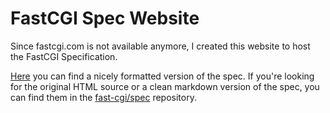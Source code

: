 # FastCGI Spec Website

Since fastcgi.com is not available anymore, I created this website to host the FastCGI Specification.

[Here](https://fast-cgi.github.io) you can find a nicely formatted version of the spec. If you're looking for the original HTML source or a clean markdown version of the spec, you can find them in the [fast-cgi/spec](https://github.com/fast-cgi/spec) repository.
